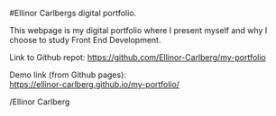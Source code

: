 
#Ellinor Carlbergs digital portfolio.

This webpage is my digital portfolio where I present myself and why I choose to study 
Front End Development.


Link to Github repot: 
https://github.com/Ellinor-Carlberg/my-portfolio

Demo link (from Github pages):  
https://ellinor-carlberg.github.io/my-portfolio/

/Ellinor Carlberg
